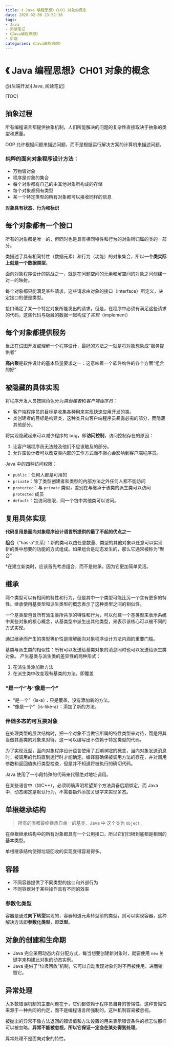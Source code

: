```yaml
---
title: 《 Java 编程思想》CH01 对象的概念
date: 2020-02-06 23:52:38
tags:
- Java
- 阅读笔记
- 《Java编程思想》
- 后端
categories: 《Java编程思想》
---
```



# 《 Java 编程思想》CH01 对象的概念

@(后端开发)[Java, 阅读笔记]

[TOC]

## 抽象过程

所有编程语言都提供抽象机制，人们所能解决的问题的复杂性直接取决于抽象的类型和质量。

OOP 允许根据问题来描述问题，而不是根据运行解决方案的计算机来描述问题。

### 纯粹的面向对象程序设计方法：

- 万物皆对象
- 程序是对象的集合
- 每个对象都有自己的由其他对象所构成的存储
- 每个对象都拥有类型
- 某一个特定类型的所有对象都可以接收同样的信息

**对象具有状态、行为和标识**

## 每个对象都有一个接口

所有的对象都是唯一的，但同时也是具有相同特性和行为的对象所归属的类的一部分。

类描述了具有相同特性（数据元素）和行为（功能）的对象集合，所以**一个类实际上就是一个数据类型**。

面向对象程序设计的挑战之一，就是在问题空间的元素和解空间的对象之间创建一对一的映射。

每个对象都只能满足某些请求，这些请求由对象的接口（interface）所定义，决定接口的便是类型。

接口确定了某一个特定对象所能发出的请求，但是，在程序中必须有满足这些请求的代码，这些代码与隐藏的数据一起构成了*实现*（implement）


## 每个对象都提供服务

当正在试图开发或理解一个程序设计，最好的方法之一就是将对象想象成“服务提供者”

**高内聚**是软件设计的基本质量要求之一：这意味着一个软件构件的各个方面“组合的好”

## 被隐藏的具体实现

将程序开发人员按照角色分为*类创建者*和*客户端程序员*：

- 客户端程序员的目标是收集各种用来实现快速应用开发的类。
- 类创建者的目标是构建类，这种类只向客户端程序员暴露必需的部分，而隐藏其他部分。

将实现隐藏起来可以减少程序的 bug，即**访问控制**，访问控制存在的原因：

1. 让客户端程序员无法触及他们不应该触及的部分。
2. 允许库设计者可以改变类内部的工作方式而不担心会影响到客户端程序员。

Java 中的四种访问权限：
- `public`：任何人都是可用的
- `private`：除了类型创建者和类型的内部方法之外任何人都不能访问
- `protected`：与 `private` 类似，差别在与继承于该类的派生类可以访问`protected` 成员
- `default`：包访问权限，同一个包中其他类可以访问。

## 复用具体实现

**代码复用是面向对象程序设计语言所提供的最了不起的优点之一**

**组合**（“has-a”关系）：新的类可以由任意数量、类型的其他对象以任意可以实现新的类中想要的功能的方式组成。如果组合是动态发生的，那么它通常被称为“聚合”

*在建立新类时，应该首先考虑组合，而不是继承，因为它更加简单灵活。

## 继承

两个类型可以有相同的特性和行为，但是其中一个类型可能比另一个含有更多的特性。继承使用基类型和派生类型的概念表示了这种类型之间的相似性。

一个基类型包含所有派生类所共享的特性和行为，可以创建一个基类型来表示系统中某些对象的核心概念，从基类型中派生出其他类型，来表示该核心可以被不同的方式实现。

通过继承而产生的类型等价性是理解面向对象程序设计方法内涵的重要门槛。

基类与派生类的相似性：所有可以发送给基类对象的消息同时也可以发送给派生类对象。
产生基类与派生类的差异性的两种形式：

1. 在派生类添加新方法
2. 在派生类中改变现有基类的方法，即覆盖

### “是一个”与“像是一个”

- “是一个”（is-a）：只是覆盖，没有添加新的方法。
- “像是一个”（is-like-a）：添加了新的方法。

### 伴随多态的可互换对象

在处理类型的层次结构时，把一个对象不当做它所属的特性类型来对待，而是将其当做其基类的对象来对待，这一可以编写出不依赖于特定类型的代码。

为了实现泛型，面向对象程序设计语言使用了*后期绑定*的概念，当向对象发送消息时，被调用的代码直到运行时才能确定。编译器确保被调用方法的存在，并对调用参数和返回值执行类型检查，但是并不知道将被执行的确切代码。

Java 使用了一小段特殊的代码来代替绝对地址调用。

在某些语言中（如C++），必须明确声明希望某个方法具备后期绑定，而 Java 中，动态绑定是默认行为，不需要额外添加关键字来实现多态。

## 单根继承结构

> 所有的类都最终继承自单一的基类，Java 中 这个类为 `Object`。

在单根继承结构中的所有对象都具有一个公用接口，所以它们归根到底都是相同的基本类型。

单根继承结构使得垃圾回收的实现变得容易得多。

## 容器

- 不同容器提供了不同类型的接口和外部行为
- 不同容器对于某些操作具有不同的效率

### 参数化类型

容器是通过**向下转型**实现的，容器知道元素转型前的类型，则可以实现容器，这种解决方法即**参数化类型**，即**泛型**。

## 对象的创建和生命期

- Java 完全采用动态内存分配方式，每当想要创建新对象时，就要使用 `new` 关键字来构建此对象的动态实例。
- Java 提供了“垃圾回收”机制，它可以自动发现对象何时不再被使用，进而销毁它。


## 异常处理

大多数错误机制的主要问题在于，它们都依赖于程序员自身的警惕性，这种警惕性来源于一种共同的约定，而不是编程语言所强制的。这种机制容易被忽视。

被抛出的异常不像方法返回的错误值和方法设置的用来表示错误条件的标志位那样可以被忽略。**异常不能被忽视，所以它保证一定会在某处得到处理**。

异常处理不是面向对象的特性。


